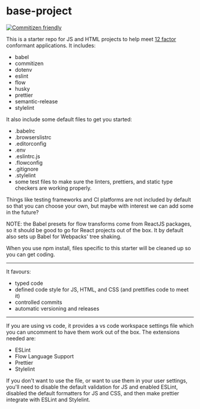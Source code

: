 # base-project

[![Commitizen friendly](https://img.shields.io/badge/commitizen-friendly-brightgreen.svg)](http://commitizen.github.io/cz-cli/)

This is a starter repo for JS and HTML projects to help meet [12 factor](https://12factor.net/) conformant applications. It includes:

* babel
* commitizen
* dotenv
* eslint
* flow
* husky
* prettier
* semantic-release
* stylelint

It also include some default files to get you started:

* .babelrc
* .browserslistrc
* .editorconfig
* .env
* .eslintrc.js
* .flowconfig
* .gitignore
* .stylelint
* some test files to make sure the linters, prettiers, and static type checkers are working properly.

Things like testing frameworks and CI platforms are not included by default so that you can choose your own, but maybe with interest we can add some in the future?

NOTE: the Babel presets for flow transforms come from ReactJS packages, so it should be good to go for React projects out of the box. It by default also sets up Babel for Webpacks' tree shaking.

When you use npm install, files specific to this starter will be cleaned up so you can get coding.

---

It favours:

* typed code
* defined code style for JS, HTML, and CSS (and prettifies code to meet it)
* controlled commits
* automatic versioning and releases

---

If you are using vs code, it provides a vs code workspace settings file which you can uncomment to have them work out of the box. The extensions needed are:

* ESLint
* Flow Language Support
* Prettier
* Stylelint

If you don't want to use the file, or want to use them in your user settings, you'll need to disable the default validation for JS and enabled ESLint, disabled the default formatters for JS and CSS, and then make prettier integrate with ESLint and Stylelint.
